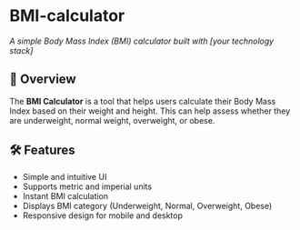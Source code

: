 # BMI-calculator 
*A simple Body Mass Index (BMI) calculator built with [your technology stack]*

## 📖 Overview
The **BMI Calculator** is a tool that helps users calculate their Body Mass Index based on their weight and height. This can help assess whether they are underweight, normal weight, overweight, or obese.

## 🛠 Features
- Simple and intuitive UI
- Supports metric and imperial units
- Instant BMI calculation
- Displays BMI category (Underweight, Normal, Overweight, Obese)
- Responsive design for mobile and desktop

